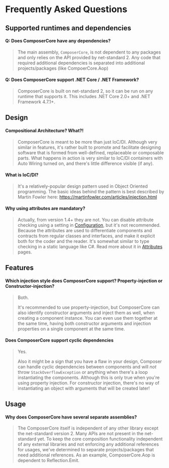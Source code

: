 
# Frequently Asked Questions



## Supported runtimes and dependencies

#### Q: Does ComposerCore have any dependencies?
> The main assembly, `ComposerCore`, is not dependent to any packages and only relies on
> the API provided by net-standard 2. Any code that required additional dependencies is separated 
> into additional projects/packages (like CompoerCore.Aop) 

#### Q: Does ComposerCore support .NET Core / .NET Framework?
> ComposerCore is built on net-standard 2, so it can be run on any runtime that supports it.
> This includes .NET Core 2.0+ and .NET Framework 4.7.1+.



## Design

#### Compositional Architecture? What?!
> ComposerCore is meant to be more than just IoC/DI. Although very similar in features, it's rather built to promote
> and facilitate designing software that is formed from well-defined, replaceable or composable parts. What happens in
> action is very similar to IoC/DI containers with Auto Wiring turned on, and there's little difference visible (if any).

#### What is IoC/DI?
> It's a relatively-popular design pattern used in Object Oriented programming. 
> The basic ideas behind the pattern is best described by Martin Fowler here: https://martinfowler.com/articles/injection.html

#### Why using attributes are mandatory?
> Actually, from version 1.4+ they are not. You can disable attribute checking using a setting in
> [Configuration](api-ref/configuration.md), but it's not recommended. Because the attributes are used to
> differentiate components and contracts from regular classes and interfaces, and make it explicit both
> for the coder and the reader. It's somewhat similar to type checking in a static language like C#.
> Read more about it in [Attributes](api-ref/attributes.md) pages.



## Features

#### Which injection style does ComposerCore support? Property-injection or Constructor-injection?
> Both.
>
> It's recommended to use property-injection, but ComposerCore can also identify constructor arguments and inject
> them as well, when creating a component instance. You can even use them together at the same time, having both
> constructor arguments and injection properties on a single component at the same time.

#### Does ComposerCore support cyclic dependencies
> Yes.
>
> Also it might be a sign that you have a flaw in your design, Composer can handle cyclic dependencies between
> components and will *not* throw `StackOverflowException` or anything when there's a loop 
> instantiating the components.
> Although this is only true when you're using property injection. For constructor injection, there's no way of
> instantiating an object with arguments that will be created later!



## Usage

#### Why does ComposerCore have several separate assemblies?
> The ComposerCore itself is independent of any other library except the
> net-standard version 2. Many APIs are not present in the net-standard yet.
> To keep the core composition functionality independent of any external libraries
> and not enforcing any additional references for usages, we've determined to
> separate projects/packages that need additional references. As an example,
> ComposerCore.Aop is dependent to Reflection.Emit.
